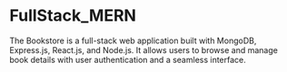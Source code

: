 # FullStack_MERN
The Bookstore is a full-stack web application built with MongoDB, Express.js, React.js, and Node.js. It allows users to browse and manage book details with user authentication and a seamless interface.
